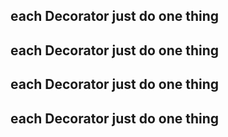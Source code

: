 ## each Decorator just do one thing 
## each Decorator just do one thing 
## each Decorator just do one thing 
## each Decorator just do one thing 

